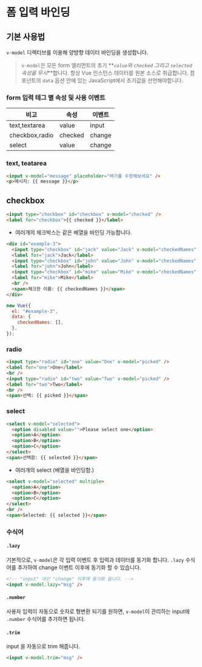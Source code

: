 # 폼 입력 바인딩

## 기본 사용법

`v-model` 디렉티브를 이용해 양뱡향 데이터 바인딩을 생성합니다.

> `v-model`은 모든 form 엘리먼트의 초기 **_`value`와 `checked` 그리고 `selected` 속성을 무시_**합니다. 항상 Vue 인스턴스 데이터를 원본 소스로 취급합니다. 컴포넌트의 `data` 옵션 안에 있는 JavaScript에서 초기값을 선언해야합니다.

### form 입력 테그 별 속성 및 사용 이벤트

| 비고           | 속성    | 이벤트 |
| -------------- | ------- | ------ |
| text,textarea  | value   | input  |
| checkbox,radio | checked | change |
| select         | value   | change |

### text, teatarea

```html
<input v-model="message" placeholder="여기를 수정해보세요" />
<p>메시지: {{ message }}</p>
```

## checkbox

```html
<input type="checkbox" id="checkbox" v-model="checked" />
<label for="checkbox">{{ checked }}</label>
```

- 여러개의 체크박스는 같은 배열을 바인딩 가능합니다.

```html
<div id="example-3">
  <input type="checkbox" id="jack" value="Jack" v-model="checkedNames" />
  <label for="jack">Jack</label>
  <input type="checkbox" id="john" value="John" v-model="checkedNames" />
  <label for="john">John</label>
  <input type="checkbox" id="mike" value="Mike" v-model="checkedNames" />
  <label for="mike">Mike</label>
  <br />
  <span>체크한 이름: {{ checkedNames }}</span>
</div>
```

```js
new Vue({
  el: "#example-3",
  data: {
    checkedNames: [],
  },
});
```

### radio

```html
<input type="radio" id="one" value="One" v-model="picked" />
<label for="one">One</label>
<br />
<input type="radio" id="two" value="Two" v-model="picked" />
<label for="two">Two</label>
<br />
<span>선택: {{ picked }}</span>
```

### select

```html
<select v-model="selected">
  <option disabled value="">Please select one</option>
  <option>A</option>
  <option>B</option>
  <option>C</option>
</select>
<span>선택함: {{ selected }}</span>
```

- 여러개의 select (배열을 바인딩함.)

```html
<select v-model="selected" multiple>
  <option>A</option>
  <option>B</option>
  <option>C</option>
</select>
<br />
<span>Selected: {{ selected }}</span>
```

### 수식어

#### `.lazy`

기본적으로, `v-model`은 각 입력 이벤트 후 입력과 데이터를 동기화 합니다.
`.lazy` 수식어를 추가하여 change 이벤트 이후에 동기화 할 수 있습니다.

```html
<!-- "input" 대신 "change" 이후에 동기화 됩니다. -->
<input v-model.lazy="msg" />
```

#### `.number`

사용자 입력이 자동으로 숫자로 형변환 되기를 원하면, `v-model`이 관리하는 input에 `.number` 수식어를 추가하면 됩니다.

#### `.trim`

input 을 자동으로 trim 해줍니다.

```html
<input v-model.trim="msg" />
```
